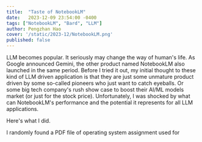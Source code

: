 ```yaml
---
title:  "Taste of NotebookLM"
date:   2023-12-09 23:54:00 -0400
tags: ["NotebookLM", "Bard", "LLM"]
author: Pengzhan Hao
cover: '/static/2023-12/NotebookLM.png'
published: false
---
```


LLM becomes popular. It seriously may change the way of human's life. 
As Google announced Gemini, the other product named NotebookLM also launched in the same period.
Before I tried it out, my initial thought to these kind of LLM driven application is that they are just some unmature product driven by some so-called pioneers who just want to catch eyeballs.
Or some big tech company's rush show case to boost their AI/ML models market (or just for the stock price).
Unfortunately, I was shocked by what can NotebookLM's performance and the potential it represents for all LLM applications.

Here's what I did.

I randomly found a PDF file of operating system assignment used for 

